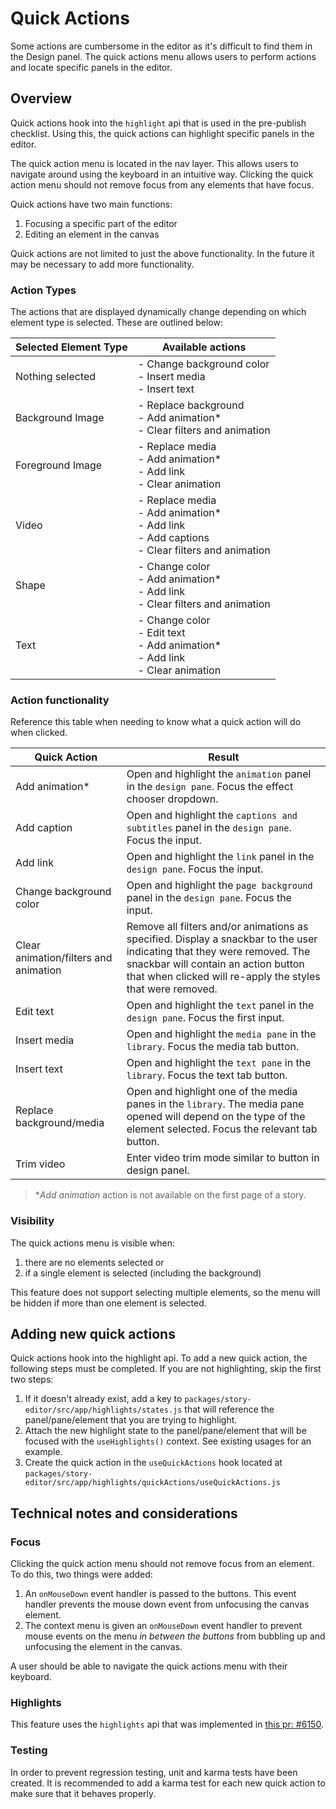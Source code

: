 # Quick Actions

Some actions are cumbersome in the editor as it's difficult to find them in the Design panel. The quick actions menu allows users to perform actions and locate specific panels in the editor.

## Overview

Quick actions hook into the `highlight` api that is used in the pre-publish checklist. Using this, the quick actions can highlight specific panels in the editor.

The quick action menu is located in the nav layer. This allows users to navigate around using the keyboard in an intuitive way. Clicking the quick action menu should not remove focus from any elements that have focus.

Quick actions have two main functions:

1. Focusing a specific part of the editor
2. Editing an element in the canvas

Quick actions are not limited to just the above functionality. In the future it may be necessary to add more functionality.

### Action Types

The actions that are displayed dynamically change depending on which element type is selected. These are outlined below:

| Selected Element Type | Available actions                                                                                         |
|-----------------------|-----------------------------------------------------------------------------------------------------------|
| Nothing selected      | - Change background color<br/>- Insert media <br/>- Insert text                                           |
| Background Image      | - Replace background<br/>- Add animation* <br/>- Clear filters and animation                              |
| Foreground Image      | - Replace media<br/>- Add animation* <br/>- Add link<br/>- Clear animation                                |
| Video                 | - Replace media<br/>- Add animation* <br/>- Add link<br/>- Add captions<br/>- Clear filters and animation |
| Shape                 | - Change color<br/>- Add animation* <br/>- Add link<br/>- Clear filters and animation                     |
| Text                  | - Change color<br/>- Edit text<br/>- Add animation*<br/>- Add link<br/>- Clear animation                  |

### Action functionality

Reference this table when needing to know what a quick action will do when clicked.

| Quick Action                          | Result                                                                                                                                                                                                                        |
|---------------------------------------|-------------------------------------------------------------------------------------------------------------------------------------------------------------------------------------------------------------------------------|
| Add animation*                        | Open and highlight the `animation` panel in the `design pane`. Focus the effect chooser dropdown.                                                                                                                             |
| Add caption                           | Open and highlight the `captions and subtitles` panel in the `design pane`. Focus the input.                                                                                                                                  |
| Add link                              | Open and highlight the `link` panel in the `design pane`. Focus the input.                                                                                                                                                    |
| Change background color               | Open and highlight the `page background` panel in the `design pane`. Focus the input.                                                                                                                                         |
| Clear animation/filters and animation | Remove all filters and/or animations as specified. Display a snackbar to the user indicating that they were removed. The snackbar will contain an action button that when clicked will re-apply the styles that were removed. |
| Edit text                             | Open and highlight the `text` panel in the `design pane`. Focus the first input.                                                                                                                                              |
| Insert media                          | Open and highlight the `media pane` in the `library`. Focus the media tab button.                                                                                                                                             |
| Insert text                           | Open and highlight the `text pane` in the `library`. Focus the text tab button.                                                                                                                                               |
| Replace background/media              | Open and highlight one of the media panes in the `library`. The media pane opened will depend on the type of the element selected. Focus the relevant tab button.                                                             |
| Trim video                            | Enter video trim mode similar to button in design panel.                                                                                                                                                                      |

> *_Add animation_ action is not available on the first page of a story.

### Visibility

The quick actions menu is visible when:

1. there are no elements selected or 
2. if a single element is selected (including the background)

This feature does not support selecting multiple elements, so the menu will be hidden if more than one element is selected.

## Adding new quick actions

Quick actions hook into the highlight api. To add a new quick action, the following steps must be completed. If you are not highlighting, skip the first two steps:

1. If it doesn't already exist, add a key to `packages/story-editor/src/app/highlights/states.js` that will reference the panel/pane/element that you are trying to highlight.
2. Attach the new highlight state to the panel/pane/element that will be focused with the `useHighlights()` context. See existing usages for an example.
3. Create the quick action in the `useQuickActions` hook located at `packages/story-editor/src/app/highlights/quickActions/useQuickActions.js`

## Technical notes and considerations

### Focus

Clicking the quick action menu should not remove focus from an element. To do this, two things were added:

1. An `onMouseDown` event handler is passed to the buttons. This event handler prevents the mouse down event from unfocusing the canvas element.
2. The context menu is given an `onMouseDown` event handler to prevent mouse  events on the menu _in between the buttons_ from bubbling up and unfocusing the element in the canvas.

A user should be able to navigate the quick actions menu with their keyboard.

### Highlights

This feature uses the `highlights` api that was implemented in [this pr: #6150](https://github.com/googleforcreators/web-stories-wp/pull/5965).

### Testing

In order to prevent regression testing, unit and karma tests have been created. It is recommended to add a karma test for each new quick action to make sure that it behaves properly.
